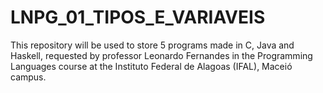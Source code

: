 # LNPG_01_TIPOS_E_VARIAVEIS
This repository will be used to store 5 programs made in C, Java and Haskell, requested by professor Leonardo Fernandes in the Programming Languages ​​course at the Instituto Federal de Alagoas (IFAL), Maceió campus.
